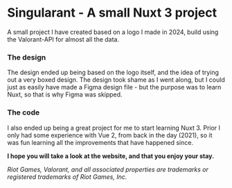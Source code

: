 # Singularant - A small Nuxt 3 project
A small project I have created based on a logo I made in 2024, build using the Valorant-API for almost all the data.

### The design
The design ended up being based on the logo itself, and the idea of trying out a very boxed design.
The design took shame as I went along, but I could just as easily have made a Figma design file - but the purpose was to learn Nuxt, so that is why Figma was skipped.

### The code
I also ended up being a great project for me to start learning Nuxt 3.
Prior I only had some experience with Vue 2, from back in the day (2021), so it was fun learning all the improvements that have happened since.

**I hope you will take a look at the website, and that you enjoy your stay.**

_Riot Games, Valorant, and all associated properties are trademarks or registered trademarks of Riot Games, Inc._
